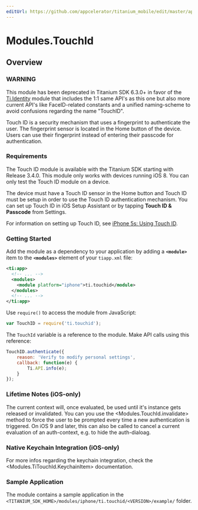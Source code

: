 ```yaml
---
editUrl: https://github.com/appcelerator/titanium_mobile/edit/master/apidoc/TouchId.yml
---
```

# Modules.TouchId

<TypeHeader/>

## Overview

### WARNING
This module has been deprecated in Titanium SDK 6.3.0+ in favor of the [Ti.Identity](https://github.com/appcelerator-modules/titanium-identity) module
that includes the 1:1 same API's as this one but also more current API's like FaceID-related constants
and a unified naming-scheme to avoid confusions regarding the name "TouchID".

Touch ID is a security mechanism that uses a fingerprint to authenticate the user. The
fingerprint sensor is located in the Home button of the device. Users can use their fingerprint
instead of entering their passcode for authentication.

### Requirements

The Touch ID module is available with the Titanium SDK starting with Release 3.4.0.
This module only works with devices running iOS 8. You can only test the Touch ID module on a device.

The device must have a Touch ID sensor in the Home button and Touch ID must be setup in order to use
the Touch ID authentication mechanism. You can set up Touch ID in iOS Setup Assistant or by
tapping **Touch ID & Passcode** from Settings.

For information on setting up Touch ID, see
[iPhone 5s: Using Touch ID](http://support.apple.com/kb/HT5883).

### Getting Started

Add the module as a dependency to your application by adding a **`<module>`** item to the
**`<modules>`** element of your `tiapp.xml` file:

``` xml
<ti:app>
  <!-- ... -->
  <modules>
    <module platform="iphone">ti.touchid</module>
  </modules>
  <!-- ... -->
</ti:app>
```

Use `require()` to access the module from JavaScript:

``` javascript
var TouchID = require('ti.touchid');
```

The `TouchId` variable is a reference to the module. Make API calls using this reference:

``` javascript
TouchID.authenticate({
    reason: 'Verify to modify personal settings',
    callback: function(e) {
        Ti.API.info(e);
    }
});
```
    
### Lifetime Notes (iOS-only)

The current context will, once evaluated, be used until it's instance gets released or invalidated.
You can you use the <Modules.TouchId.invalidate> method to force the user to be prompted every time a
new authentication is triggered. On iOS 9 and later, this can also be called to cancel a current
evaluation of an auth-context, e.g. to hide the auth-dialoag.
    
### Native Keychain Integration (iOS-only)

For more infos regarding the keychain integration, check the <Modules.TiTouchId.KeychainItem>
documentation.

### Sample Application

The module contains a sample application in the
`<TITANIUM_SDK_HOME>/modules/iphone/ti.touchid/<VERSION>/example/` folder.

<ApiDocs/>
